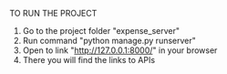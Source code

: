TO RUN THE PROJECT

1. Go to the project folder "expense_server"
2. Run command "python manage.py runserver"
3. Open to link "http://127.0.0.1:8000/" in your browser
4. There you will find the links to APIs
